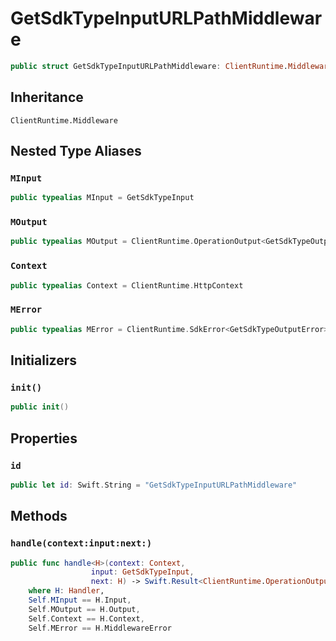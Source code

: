 # GetSdkTypeInputURLPathMiddleware

``` swift
public struct GetSdkTypeInputURLPathMiddleware: ClientRuntime.Middleware 
```

## Inheritance

`ClientRuntime.Middleware`

## Nested Type Aliases

### `MInput`

``` swift
public typealias MInput = GetSdkTypeInput
```

### `MOutput`

``` swift
public typealias MOutput = ClientRuntime.OperationOutput<GetSdkTypeOutputResponse>
```

### `Context`

``` swift
public typealias Context = ClientRuntime.HttpContext
```

### `MError`

``` swift
public typealias MError = ClientRuntime.SdkError<GetSdkTypeOutputError>
```

## Initializers

### `init()`

``` swift
public init() 
```

## Properties

### `id`

``` swift
public let id: Swift.String = "GetSdkTypeInputURLPathMiddleware"
```

## Methods

### `handle(context:input:next:)`

``` swift
public func handle<H>(context: Context,
                  input: GetSdkTypeInput,
                  next: H) -> Swift.Result<ClientRuntime.OperationOutput<GetSdkTypeOutputResponse>, MError>
    where H: Handler,
    Self.MInput == H.Input,
    Self.MOutput == H.Output,
    Self.Context == H.Context,
    Self.MError == H.MiddlewareError
```
